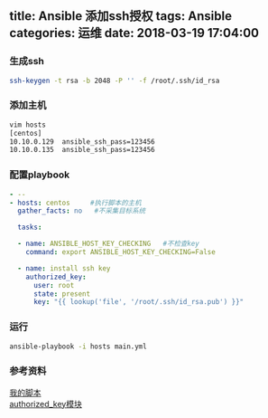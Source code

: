 title: Ansible 添加ssh授权
tags: Ansible
categories: 运维
date: 2018-03-19 17:04:00
---
### 生成ssh
```bash
ssh-keygen -t rsa -b 2048 -P '' -f /root/.ssh/id_rsa
```

### 添加主机
```bash
vim hosts
[centos]
10.10.0.129  ansible_ssh_pass=123456
10.10.0.135  ansible_ssh_pass=123456
```
<!-- more -->
### 配置playbook
```yaml
- -- 
- hosts: centos     #执行脚本的主机
  gather_facts: no   #不采集目标系统

  tasks:

  - name: ANSIBLE_HOST_KEY_CHECKING   #不检查key
    command: export ANSIBLE_HOST_KEY_CHECKING=False

  - name: install ssh key
    authorized_key:
      user: root
      state: present
      key: "{{ lookup('file', '/root/.ssh/id_rsa.pub') }}"
```

### 运行
```bash
ansible-playbook -i hosts main.yml 
```
### 参考资料
[我的脚本](https://github.com/Lianyi-xz/ansible-examples/tree/master/auto-key)  
[authorized_key模块](http://docs.ansible.com/ansible/latest/authorized_key_module.html)